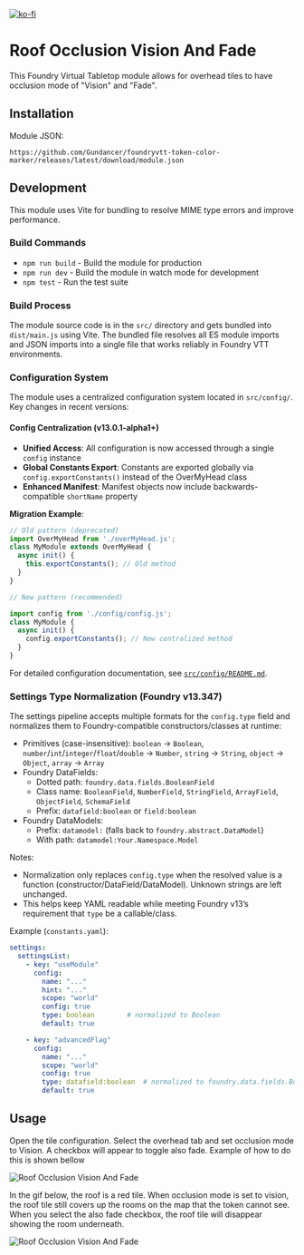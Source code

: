 [![ko-fi](https://ko-fi.com/img/githubbutton_sm.svg)](https://ko-fi.com/gundancer)

# Roof Occlusion Vision And Fade
This Foundry Virtual Tabletop module allows for overhead tiles to have occlusion mode of "Vision" and "Fade".

## Installation

Module JSON:
```
https://github.com/Gundancer/foundryvtt-token-color-marker/releases/latest/download/module.json
```

## Development

This module uses Vite for bundling to resolve MIME type errors and improve performance. 

### Build Commands

- `npm run build` - Build the module for production
- `npm run dev` - Build the module in watch mode for development
- `npm test` - Run the test suite

### Build Process

The module source code is in the `src/` directory and gets bundled into `dist/main.js` using Vite. The bundled file resolves all ES module imports and JSON imports into a single file that works reliably in Foundry VTT environments.

### Configuration System

The module uses a centralized configuration system located in `src/config/`. Key changes in recent versions:

#### Config Centralization (v13.0.1-alpha1+)

- **Unified Access**: All configuration is now accessed through a single `config` instance
- **Global Constants Export**: Constants are exported globally via `config.exportConstants()` instead of the OverMyHead class
- **Enhanced Manifest**: Manifest objects now include backwards-compatible `shortName` property

**Migration Example**:
```javascript
// Old pattern (deprecated)
import OverMyHead from './overMyHead.js';
class MyModule extends OverMyHead {
  async init() {
    this.exportConstants(); // Old method
  }
}

// New pattern (recommended)

import config from './config/config.js';
class MyModule {
  async init() {
    config.exportConstants(); // New centralized method
  }
}
```

For detailed configuration documentation, see [`src/config/README.md`](src/config/README.md).

### Settings Type Normalization (Foundry v13.347)

The settings pipeline accepts multiple formats for the `config.type` field and normalizes them to Foundry-compatible constructors/classes at runtime:

- Primitives (case-insensitive): `boolean` → `Boolean`, `number`/`int`/`integer`/`float`/`double` → `Number`, `string` → `String`, `object` → `Object`, `array` → `Array`
- Foundry DataFields:
  - Dotted path: `foundry.data.fields.BooleanField`
  - Class name: `BooleanField`, `NumberField`, `StringField`, `ArrayField`, `ObjectField`, `SchemaField`
  - Prefix: `datafield:boolean` or `field:boolean`
- Foundry DataModels:
  - Prefix: `datamodel:` (falls back to `foundry.abstract.DataModel`)
  - With path: `datamodel:Your.Namespace.Model`

Notes:

- Normalization only replaces `config.type` when the resolved value is a function (constructor/DataField/DataModel). Unknown strings are left unchanged.
- This helps keep YAML readable while meeting Foundry v13’s requirement that `type` be a callable/class.

Example (`constants.yaml`):

```yaml
settings:
  settingsList:
    - key: "useModule"
      config:
        name: "..."
        hint: "..."
        scope: "world"
        config: true
        type: boolean        # normalized to Boolean
        default: true

    - key: "advancedFlag"
      config:
        name: "..."
        scope: "world"
        config: true
        type: datafield:boolean  # normalized to foundry.data.fields.BooleanField (if available)
        default: true
```


## Usage

Open the tile configuration. Select the overhead tab and set occlusion mode to Vision. A checkbox will appear to toggle also fade. Example of how to do this is shown bellow

![Roof Occlusion Vision And Fade](README-img/TileConfig.gif)

In the gif below, the roof is a red tile. When occlusion mode is set to vision, the roof tile still covers up the rooms on the map that the token cannot see. When you select the also fade checkbox, the roof tile will disappear showing the room underneath.

![Roof Occlusion Vision And Fade](README-img/VisionFade.gif)
